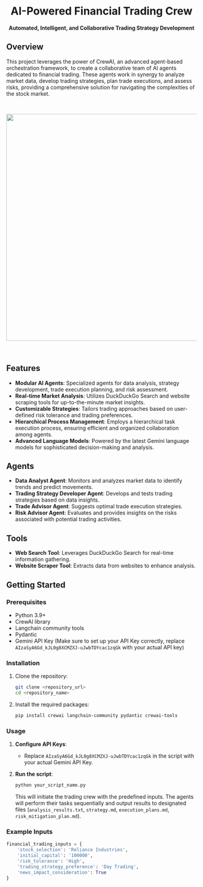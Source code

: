 <div align="center">

# AI-Powered Financial Trading Crew

**Automated, Intelligent, and Collaborative Trading Strategy Development**

</div>

## Overview

This project leverages the power of CrewAI, an advanced agent-based orchestration framework, to create a collaborative team of AI agents dedicated to financial trading. These agents work in synergy to analyze market data, develop trading strategies, plan trade executions, and assess risks, providing a comprehensive solution for navigating the complexities of the stock market.

<br>

<p align="center">
  <img src="https://miro.medium.com/v2/resize:fit:1400/format:webp/1*v5dD_4jK4Hl07H1IrsYqJw.png" width="600">
</p>

<br>

## Features

-   **Modular AI Agents**: Specialized agents for data analysis, strategy development, trade execution planning, and risk assessment.
-   **Real-time Market Analysis**: Utilizes DuckDuckGo Search and website scraping tools for up-to-the-minute market insights.
-   **Customizable Strategies**: Tailors trading approaches based on user-defined risk tolerance and trading preferences.
-   **Hierarchical Process Management**: Employs a hierarchical task execution process, ensuring efficient and organized collaboration among agents.
-   **Advanced Language Models**: Powered by the latest Gemini language models for sophisticated decision-making and analysis.

## Agents

-   **Data Analyst Agent**: Monitors and analyzes market data to identify trends and predict movements.
-   **Trading Strategy Developer Agent**: Develops and tests trading strategies based on data insights.
-   **Trade Advisor Agent**: Suggests optimal trade execution strategies.
-   **Risk Advisor Agent**: Evaluates and provides insights on the risks associated with potential trading activities.

## Tools

-   **Web Search Tool**: Leverages DuckDuckGo Search for real-time information gathering.
-   **Website Scraper Tool**: Extracts data from websites to enhance analysis.

## Getting Started

### Prerequisites

-   Python 3.9+
-   CrewAI library
-   Langchain community tools
-   Pydantic
-   Gemini API Key (Make sure to set up your API Key correctly, replace `AIzaSyA6Gd_kJL0g8XCMZXJ-uJwbTDYcac1zqGk` with your actual API key)


### Installation

1.  Clone the repository:

    ```bash
    git clone <repository_url>
    cd <repository_name>
    ```

2.  Install the required packages:

    ```bash
    pip install crewai langchain-community pydantic crewai-tools
    ```

### Usage

1.  **Configure API Keys**:
    - Replace `AIzaSyA6Gd_kJL0g8XCMZXJ-uJwbTDYcac1zqGk` in the script with your actual Gemini API Key.

2.  **Run the script**:

    ```bash
    python your_script_name.py
    ```

    This will initiate the trading crew with the predefined inputs. The agents will perform their tasks sequentially and output results to designated files (`analysis_results.txt`, `strategy.md`, `execution_plans.md`, `risk_mitigation_plan.md`).

### Example Inputs

```python
financial_trading_inputs = {
    'stock_selection': 'Reliance Industries',
    'initial_capital': '100000',
    'risk_tolerance': 'High',
    'trading_strategy_preference': 'Day Trading',
    'news_impact_consideration': True
}
